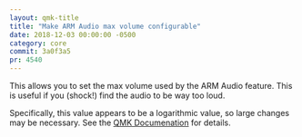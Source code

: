 ```yaml
---
layout: qmk-title
title: "Make ARM Audio max volume configurable"
date: 2018-12-03 00:00:00 -0500
category: core
commit: 3a0f3a5
pr: 4540
---
```


This allows you to set the max volume used by the ARM Audio feature.  This is useful if you (shock!) find the audio to be way too loud. 

Specifically, this value appears to be a logarithmic value, so large changes may be necessary. See the [QMK Documenation](https://docs.qmk.fm/#/feature_audio#arm-audio-volume) for details. 

